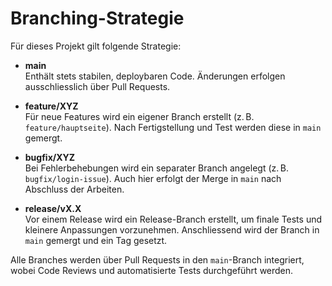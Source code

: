 # Branching-Strategie

Für dieses Projekt gilt folgende Strategie:

- **main**  
  Enthält stets stabilen, deploybaren Code. Änderungen erfolgen ausschliesslich über Pull Requests.

- **feature/XYZ**  
  Für neue Features wird ein eigener Branch erstellt (z. B. `feature/hauptseite`). 
Nach Fertigstellung und Test werden diese in `main` gemergt.

- **bugfix/XYZ**  
  Bei Fehlerbehebungen wird ein separater Branch angelegt (z. B. `bugfix/login-issue`). 
Auch hier erfolgt der Merge in `main` nach Abschluss der Arbeiten.

- **release/vX.X**  
  Vor einem Release wird ein Release-Branch erstellt, um finale Tests und kleinere Anpassungen vorzunehmen. 
Anschliessend wird der Branch in `main` gemergt und ein Tag gesetzt.

Alle Branches werden über Pull Requests in den `main`-Branch integriert, wobei Code Reviews und automatisierte Tests durchgeführt werden.
